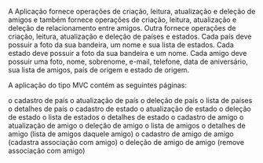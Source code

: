 A Aplicação fornece operações de criação, leitura, atualização e deleção de amigos e também fornece operações de criação, leitura, atualização e deleção de relacionamento entre amigos. Outra fornece operações de criação, leitura, atualização e deleção de países e estados. Cada país deve possuir a foto da sua bandeira, um nome e sua lista de estados. Cada estado deve possuir a foto da sua bandeira e um nome. Cada amigo deve possuir uma foto, nome, sobrenome, e-mail, telefone, data de aniversário, sua lista de amigos, país de origem e estado de origem.

A aplicação do tipo MVC contém as seguintes páginas:

o	cadastro de país
o	atualização de país
o	deleção de país
o	lista de países
o	detalhes de país
o	cadastro de estado
o	atualização de estado
o	deleção de estado
o	lista de estados
o	detalhes de estado
o	cadastro de amigo
o	atualização de amigo
o	deleção de amigo
o	lista de amigos
o	detalhes de amigo (lista de amigos daquele amigo)
o	cadastro de amigo de amigo (cadastra associação com amigo)
o	deleção de amigo de amigo (remove associação com amigo)

